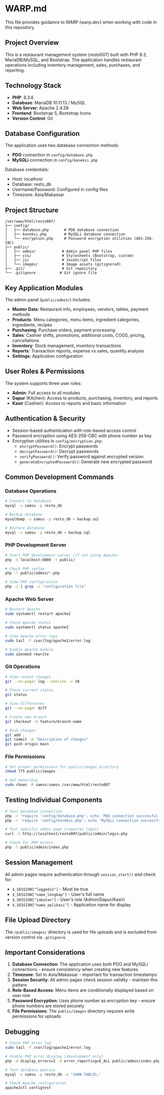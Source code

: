 # WARP.md

This file provides guidance to WARP (warp.dev) when working with code in this repository.

## Project Overview

This is a restaurant management system (resto007) built with PHP 8.3, MariaDB/MySQL, and Bootstrap. The application handles restaurant operations including inventory management, sales, purchases, and reporting.

## Technology Stack

- **PHP**: 8.3.6
- **Database**: MariaDB 10.11.13 / MySQL
- **Web Server**: Apache 2.4.58 
- **Frontend**: Bootstrap 5, Bootstrap Icons
- **Version Control**: Git

## Database Configuration

The application uses two database connection methods:
- **PDO** connection in `config/database.php`
- **MySQLi** connection in `config/koneksi.php`

Database credentials:
- Host: localhost
- Database: resto_db
- Username/Password: Configured in config files
- Timezone: Asia/Makassar

## Project Structure

```
/var/www/html/resto007/
├── config/
│   ├── database.php       # PDO database connection
│   ├── koneksi.php        # MySQLi database connection
│   └── encryption.php     # Password encryption utilities (AES-256-CBC)
├── public/
│   ├── admin/            # Admin panel PHP files
│   ├── css/              # Stylesheets (Bootstrap, custom)
│   ├── js/               # JavaScript files
│   └── images/           # Image assets (gitignored)
├── .git/                 # Git repository
└── .gitignore           # Git ignore file
```

## Key Application Modules

The admin panel (`public/admin/`) includes:
- **Master Data**: Restaurant info, employees, vendors, tables, payment methods
- **Products**: Menu categories, menu items, ingredient categories, ingredients, recipes
- **Purchasing**: Purchase orders, payment processing
- **Sales**: Cashier shifts, promotions, additional costs, COGS, pricing, cancellations
- **Inventory**: Stock management, inventory transactions
- **Reports**: Transaction reports, expense vs sales, quantity analysis
- **Settings**: Application configuration

## User Roles & Permissions

The system supports three user roles:
- **Admin**: Full access to all modules
- **Dapur** (Kitchen): Access to products, purchasing, inventory, and reports
- **Kasir** (Cashier): Access to reports and basic information

## Authentication & Security

- Session-based authentication with role-based access control
- Password encryption using AES-256-CBC with phone number as key
- Encryption utilities in `config/encryption.php`:
  - `encryptPassword()`: Encrypt passwords
  - `decryptPassword()`: Decrypt passwords
  - `verifyPassword()`: Verify password against encrypted version
  - `generateEncryptedPassword()`: Generate new encrypted password

## Common Development Commands

### Database Operations
```bash
# Connect to database
mysql -u samsu -p resto_db

# Backup database
mysqldump -u samsu -p resto_db > backup.sql

# Restore database
mysql -u samsu -p resto_db < backup.sql
```

### PHP Development Server
```bash
# Start PHP development server (if not using Apache)
php -S localhost:8000 -t public/

# Check PHP syntax
php -l public/admin/*.php

# View PHP configuration
php -i | grep -i "configuration file"
```

### Apache Web Server
```bash
# Restart Apache
sudo systemctl restart apache2

# Check Apache status
sudo systemctl status apache2

# View Apache error logs
sudo tail -f /var/log/apache2/error.log

# Enable Apache module
sudo a2enmod rewrite
```

### Git Operations
```bash
# View recent changes
git --no-pager log --oneline -n 10

# Check current status
git status

# View differences
git --no-pager diff

# Create new branch
git checkout -b feature/branch-name

# Push changes
git add .
git commit -m "Description of changes"
git push origin main
```

### File Permissions
```bash
# Set proper permissions for public/images directory
chmod 775 public/images

# Set ownership
sudo chown -R samsu:samsu /var/www/html/resto007
```

## Testing Individual Components

```bash
# Test database connection
php -r "require 'config/database.php'; echo 'PDO connection successful';"
php -r "require 'config/koneksi.php'; echo 'MySQLi connection successful';"

# Test specific admin page (requires login)
curl -I http://localhost/resto007/public/admin/login.php

# Check for PHP errors
php -l public/admin/index.php
```

## Session Management

All admin pages require authentication through `session_start()` and check for:
- `$_SESSION["loggedin"]` - Must be true
- `$_SESSION["nama_lengkap"]` - User's full name
- `$_SESSION["jabatan"]` - User's role (Admin/Dapur/Kasir)
- `$_SESSION["nama_aplikasi"]` - Application name for display

## File Upload Directory

The `/public/images/` directory is used for file uploads and is excluded from version control via `.gitignore`.

## Important Considerations

1. **Database Connection**: The application uses both PDO and MySQLi connections - ensure consistency when creating new features
2. **Timezone**: Set to Asia/Makassar - important for transaction timestamps
3. **Session Security**: All admin pages check session validity - maintain this pattern
4. **Role-Based Access**: Menu items are conditionally displayed based on user role
5. **Password Encryption**: Uses phone number as encryption key - ensure phone numbers are stored securely
6. **File Permissions**: The `public/images` directory requires write permissions for uploads

## Debugging

```bash
# Check PHP error log
sudo tail -f /var/log/apache2/error.log

# Enable PHP error display (development only)
php -d display_errors=1 -d error_reporting=E_ALL public/admin/index.php

# Test database queries
mysql -u samsu -p resto_db -e "SHOW TABLES;"

# Check Apache configuration
apache2ctl configtest
```